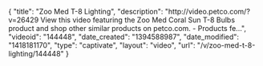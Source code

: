 {
    "title": "Zoo Med T-8 Lighting",
    "description": "http:\/\/video.petco.com\/?v=26429 View this video featuring the Zoo Med Coral Sun T-8 Bulbs product and shop other similar products on petco.com. - Products fe...",
    "videoid": "144448",
    "date_created": "1394588987",
    "date_modified": "1418181170",
    "type": "captivate",
    "layout": "video",
    "url": "\/v\/zoo-med-t-8-lighting\/144448"
}